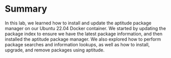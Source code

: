 # Summary

In this lab, we learned how to install and update the aptitude package manager on our Ubuntu 22.04 Docker container. We started by updating the package index to ensure we have the latest package information, and then installed the aptitude package manager. We also explored how to perform package searches and information lookups, as well as how to install, upgrade, and remove packages using aptitude.
